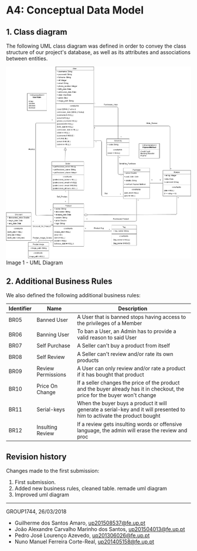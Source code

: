# A4: Conceptual Data Model
 
## 1. Class diagram
 
The following UML class diagram was defined in order to convey the class structure of our project's database, as well as its attributes and associations between entities.

![image 1 - UML Diagram](/images/A4/uml_lbaw_v3.png)   
Image 1 - UML Diagram
 
## 2. Additional Business Rules
 
 We also defined the following additional business rules:

| Identifier | Name               | Description                                                                |
|------------|--------------------|----------------------------------------------------------------------------|
| BR05       | Banned User        | A User that is banned stops having access to the privileges of a Member    |
| BR06       | Banning User       | To ban a User, an Admin has to provide a valid reason to said User         |
| BR07       | Self Purchase      | A Seller can't buy a product from itself                                   |
| BR08       | Self Review        | A Seller can't review and/or rate its own products                         |
| BR09       | Review Permissions | A User can only review and/or rate a product if it has bought that product |
| BR10       | Price On Change    | If a seller changes the price of the product and the buyer already has it in checkout, the price for the buyer won't change |
| BR11       | Serial-keys        | When the buyer buys a product it will generate a serial-key and it will presented to him to activate the product bought |
| BR12       | Insulting Review   | If a review gets insulting words or offensive language, the admin will erase the review and proc |
 
## Revision history
 
Changes made to the first submission:
1. First submission.
2. Added new business rules, cleaned table. remade uml diagram
3. Improved uml diagram
 
***
 
GROUP1744, 26/03/2018

- Guilherme dos Santos Amaro, up201508537@fe.up.pt
- João Alexandre Carvalho Marinho dos Santos, up201504013@fe.up.pt
- Pedro José Lourenço Azevedo, up201306026@fe.up.pt
- Nuno Manuel Ferreira Corte-Real, up201405158@fe.up.pt
